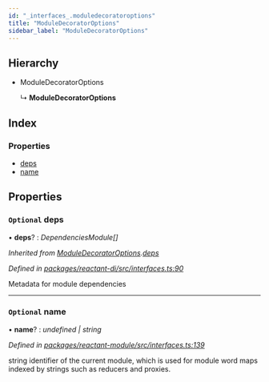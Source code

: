 ```yaml
---
id: "_interfaces_.moduledecoratoroptions"
title: "ModuleDecoratorOptions"
sidebar_label: "ModuleDecoratorOptions"
---
```


## Hierarchy

* ModuleDecoratorOptions

  ↳ **ModuleDecoratorOptions**

## Index

### Properties

* [deps](_interfaces_.moduledecoratoroptions.md#optional-deps)
* [name](_interfaces_.moduledecoratoroptions.md#optional-name)

## Properties

### `Optional` deps

• **deps**? : *DependenciesModule[]*

*Inherited from [ModuleDecoratorOptions](_interfaces_.moduledecoratoroptions.md).[deps](_interfaces_.moduledecoratoroptions.md#optional-deps)*

*Defined in [packages/reactant-di/src/interfaces.ts:90](https://github.com/unadlib/reactant/blob/5a9891fd/packages/reactant-di/src/interfaces.ts#L90)*

Metadata for module dependencies

___

### `Optional` name

• **name**? : *undefined | string*

*Defined in [packages/reactant-module/src/interfaces.ts:139](https://github.com/unadlib/reactant/blob/5a9891fd/packages/reactant-module/src/interfaces.ts#L139)*

string identifier of the current module, which is used for module word maps indexed by strings such as reducers and proxies.

